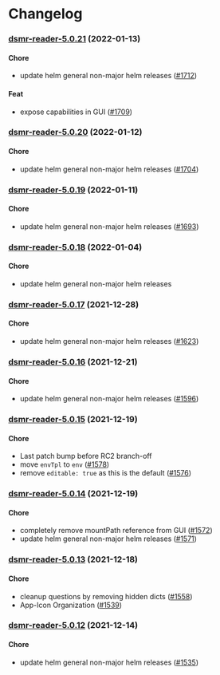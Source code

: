 # Changelog<br>


<a name="dsmr-reader-5.0.21"></a>
### [dsmr-reader-5.0.21](https://github.com/truecharts/apps/compare/dsmr-reader-5.0.20...dsmr-reader-5.0.21) (2022-01-13)

#### Chore

* update helm general non-major helm releases ([#1712](https://github.com/truecharts/apps/issues/1712))

#### Feat

* expose capabilities in GUI ([#1709](https://github.com/truecharts/apps/issues/1709))



<a name="dsmr-reader-5.0.20"></a>
### [dsmr-reader-5.0.20](https://github.com/truecharts/apps/compare/dsmr-reader-5.0.19...dsmr-reader-5.0.20) (2022-01-12)

#### Chore

* update helm general non-major helm releases ([#1704](https://github.com/truecharts/apps/issues/1704))



<a name="dsmr-reader-5.0.19"></a>
### [dsmr-reader-5.0.19](https://github.com/truecharts/apps/compare/dsmr-reader-5.0.18...dsmr-reader-5.0.19) (2022-01-11)

#### Chore

* update helm general non-major helm releases ([#1693](https://github.com/truecharts/apps/issues/1693))



<a name="dsmr-reader-5.0.18"></a>
### [dsmr-reader-5.0.18](https://github.com/truecharts/apps/compare/dsmr-reader-5.0.17...dsmr-reader-5.0.18) (2022-01-04)

#### Chore

* update helm general non-major helm releases



<a name="dsmr-reader-5.0.17"></a>
### [dsmr-reader-5.0.17](https://github.com/truecharts/apps/compare/dsmr-reader-5.0.16...dsmr-reader-5.0.17) (2021-12-28)

#### Chore

* update helm general non-major helm releases ([#1623](https://github.com/truecharts/apps/issues/1623))



<a name="dsmr-reader-5.0.16"></a>
### [dsmr-reader-5.0.16](https://github.com/truecharts/apps/compare/dsmr-reader-5.0.15...dsmr-reader-5.0.16) (2021-12-21)

#### Chore

* update helm general non-major helm releases ([#1596](https://github.com/truecharts/apps/issues/1596))



<a name="dsmr-reader-5.0.15"></a>
### [dsmr-reader-5.0.15](https://github.com/truecharts/apps/compare/dsmr-reader-5.0.14...dsmr-reader-5.0.15) (2021-12-19)

#### Chore

* Last patch bump before RC2 branch-off
* move `envTpl` to `env` ([#1578](https://github.com/truecharts/apps/issues/1578))
* remove `editable: true` as this is the default ([#1576](https://github.com/truecharts/apps/issues/1576))



<a name="dsmr-reader-5.0.14"></a>
### [dsmr-reader-5.0.14](https://github.com/truecharts/apps/compare/dsmr-reader-5.0.13...dsmr-reader-5.0.14) (2021-12-19)

#### Chore

* completely remove mountPath reference from GUI ([#1572](https://github.com/truecharts/apps/issues/1572))
* update helm general non-major helm releases ([#1571](https://github.com/truecharts/apps/issues/1571))



<a name="dsmr-reader-5.0.13"></a>
### [dsmr-reader-5.0.13](https://github.com/truecharts/apps/compare/dsmr-reader-5.0.12...dsmr-reader-5.0.13) (2021-12-18)

#### Chore

* cleanup questions by removing hidden dicts ([#1558](https://github.com/truecharts/apps/issues/1558))
* App-Icon Organization ([#1539](https://github.com/truecharts/apps/issues/1539))



<a name="dsmr-reader-5.0.12"></a>
### [dsmr-reader-5.0.12](https://github.com/truecharts/apps/compare/dsmr-reader-5.0.11...dsmr-reader-5.0.12) (2021-12-14)

#### Chore

* update helm general non-major helm releases ([#1535](https://github.com/truecharts/apps/issues/1535))

